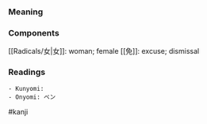 ### Meaning



### Components

[[Radicals/女|女]]: woman; female [[免]]: excuse; dismissal

### Readings

```
- Kunyomi: 
- Onyomi: ベン
```

#kanji